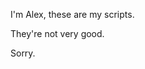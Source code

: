 I'm Alex, these are my scripts.

They're not very good.

Sorry.

<!---
Alex-Waring/Alex-Waring is a ✨ special ✨ repository because its `README.md` (this file) appears on your GitHub profile.
You can click the Preview link to take a look at your changes.
--->
